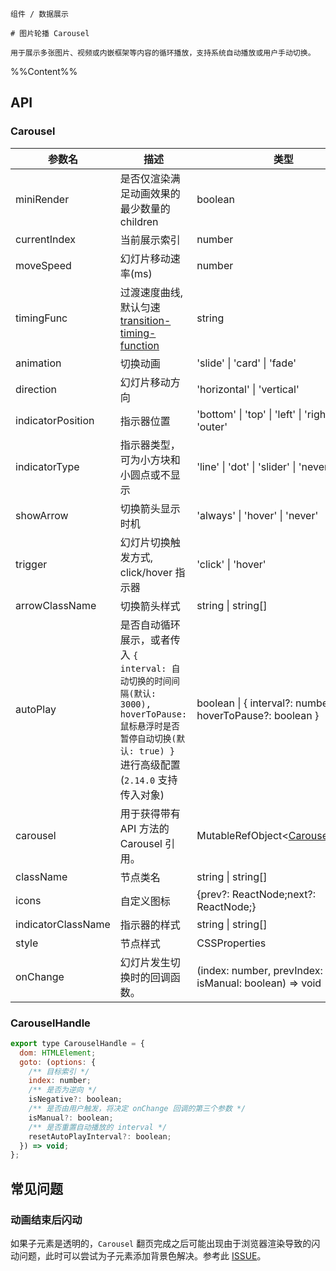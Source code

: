 `````
组件 / 数据展示

# 图片轮播 Carousel

用于展示多张图片、视频或内嵌框架等内容的循环播放，支持系统自动播放或用户手动切换。
`````

%%Content%%

## API

### Carousel

|参数名|描述|类型|默认值|版本|
|---|---|---|---|---|
|miniRender|是否仅渲染满足动画效果的最少数量的 children|boolean |`-`|2.21.0|
|currentIndex|当前展示索引|number |`0`|-|
|moveSpeed|幻灯片移动速率(ms)|number |`500`|-|
|timingFunc|过渡速度曲线, 默认匀速 [transition-timing-function](https://developer.mozilla.org/zh-CN/docs/Web/CSS/transition-timing-function)|string |`cubic-bezier(0.34, 0.69, 0.1, 1)`|-|
|animation|切换动画|'slide' \| 'card' \| 'fade' |`slide`|-|
|direction|幻灯片移动方向|'horizontal' \| 'vertical' |`horizontal`|-|
|indicatorPosition|指示器位置|'bottom' \| 'top' \| 'left' \| 'right' \| 'outer' |`bottom`|-|
|indicatorType|指示器类型，可为小方块和小圆点或不显示|'line' \| 'dot' \| 'slider' \| 'never' |`dot`|-|
|showArrow|切换箭头显示时机|'always' \| 'hover' \| 'never' |`always`|-|
|trigger|幻灯片切换触发方式, click/hover 指示器|'click' \| 'hover' |`click`|-|
|arrowClassName|切换箭头样式|string \| string[] |`-`|-|
|autoPlay|是否自动循环展示，或者传入 `{ interval: 自动切换的时间间隔(默认: 3000), hoverToPause: 鼠标悬浮时是否暂停自动切换(默认: true) }` 进行高级配置 (`2.14.0` 支持传入对象)|boolean \| { interval?: number; hoverToPause?: boolean } |`-`|-|
|carousel|用于获得带有 API 方法的 Carousel 引用。|MutableRefObject&lt;[CarouselHandle](#carouselhandle)&gt; |`-`|2.16.1|
|className|节点类名|string \| string[] |`-`|-|
|icons|自定义图标|{prev?: ReactNode;next?: ReactNode;} |`-`|2.25.0|
|indicatorClassName|指示器的样式|string \| string[] |`-`|-|
|style|节点样式|CSSProperties |`-`|-|
|onChange|幻灯片发生切换时的回调函数。|(index: number, prevIndex: number, isManual: boolean) => void |`-`|`isManual` in 2.4.0|

### CarouselHandle

```js
export type CarouselHandle = {
  dom: HTMLElement;
  goto: (options: {
    /** 目标索引 */
    index: number;
    /** 是否为逆向 */
    isNegative?: boolean;
    /** 是否由用户触发，将决定 onChange 回调的第三个参数 */
    isManual?: boolean;
    /** 是否重置自动播放的 interval */
    resetAutoPlayInterval?: boolean;
  }) => void;
};
```

## 常见问题

### 动画结束后闪动

如果子元素是透明的，`Carousel` 翻页完成之后可能出现由于浏览器渲染导致的闪动问题，此时可以尝试为子元素添加背景色解决。参考此 [ISSUE](https://github.com/arco-design/arco-design/issues/97)。
